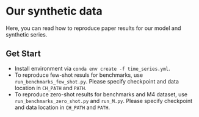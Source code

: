 # Our synthetic data

Here, you can read how to reproduce paper results for our model and synthetic series.

## Get Start

- Install environment via ```conda env create -f time_series.yml```.
- To reproduce few-shot resuls for benchmarks, use ```run_benchmarks_few_shot.py```. Please specify checkpoint and data location in ```CH_PATH``` and ```PATH```.
- To reproduce zero-shot results for benchmarks and M4 dataset, use ```run_benchmarks_zero_shot.py``` and ```run_M.py```. Please specify checkpoint and data location in ```CH_PATH``` and ```PATH```.